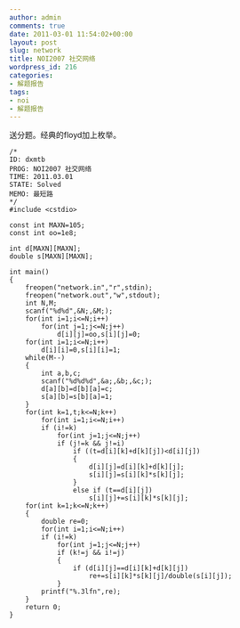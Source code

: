 ```yaml
---
author: admin
comments: true
date: 2011-03-01 11:54:02+00:00
layout: post
slug: network
title: NOI2007 社交网络
wordpress_id: 216
categories:
- 解题报告
tags:
- noi
- 解题报告
---
```


送分题。经典的floyd加上枚举。

    
    
    /*
    ID: dxmtb
    PROG: NOI2007 社交网络
    TIME: 2011.03.01
    STATE: Solved
    MEMO: 最短路
    */
    #include <cstdio>
    
    const int MAXN=105;
    const int oo=1e8;
    
    int d[MAXN][MAXN];
    double s[MAXN][MAXN];
    
    int main()
    {
    	freopen("network.in","r",stdin);
    	freopen("network.out","w",stdout);
    	int N,M;
    	scanf("%d%d",&N;,&M;);
    	for(int i=1;i<=N;i++)
    		for(int j=1;j<=N;j++)
    			d[i][j]=oo,s[i][j]=0;
    	for(int i=1;i<=N;i++)
    		d[i][i]=0,s[i][i]=1;
    	while(M--)
    	{
    		int a,b,c;
    		scanf("%d%d%d",&a;,&b;,&c;);
    		d[a][b]=d[b][a]=c;
    		s[a][b]=s[b][a]=1;
    	}
    	for(int k=1,t;k<=N;k++)
    		for(int i=1;i<=N;i++)
    		if (i!=k)
    			for(int j=1;j<=N;j++)
    			if (j!=k && j!=i)
    				if ((t=d[i][k]+d[k][j])<d[i][j])
    				{
    					d[i][j]=d[i][k]+d[k][j];
    					s[i][j]=s[i][k]*s[k][j];
    				}
    				else if (t==d[i][j])
    					s[i][j]+=s[i][k]*s[k][j];
    	for(int k=1;k<=N;k++)
    	{
    		double re=0;
    		for(int i=1;i<=N;i++)
    		if (i!=k)
    			for(int j=1;j<=N;j++)
    			if (k!=j && i!=j)
    			{
    				if (d[i][j]==d[i][k]+d[k][j])
    					re+=s[i][k]*s[k][j]/double(s[i][j]);
    			}
    		printf("%.3lfn",re);
    	}		
    	return 0;
    }
    
